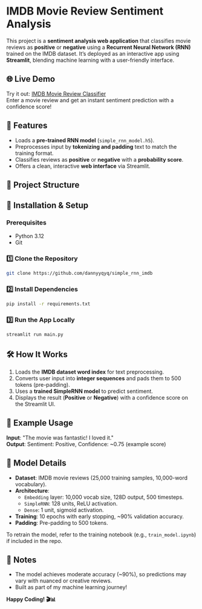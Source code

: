 # IMDB Movie Review Sentiment Analysis

This project is a **sentiment analysis web application** that classifies movie reviews as **positive** or **negative** using a **Recurrent Neural Network (RNN)** trained on the IMDB dataset. It’s deployed as an interactive app using **Streamlit**, blending machine learning with a user-friendly interface.

## 🌐 Live Demo

Try it out: [IMDB Movie Review Classifier](https://imdb-movie-review-classification.streamlit.app/)  
Enter a movie review and get an instant sentiment prediction with a confidence score!

## 🚀 Features

- Loads a **pre-trained RNN model** (`simple_rnn_model.h5`).
- Preprocesses input by **tokenizing and padding** text to match the training format.
- Classifies reviews as **positive** or **negative** with a **probability score**.
- Offers a clean, interactive **web interface** via Streamlit.

## 📂 Project Structure

## 🔧 Installation & Setup

### Prerequisites
- Python 3.12
- Git

### 1️⃣ Clone the Repository
```sh
git clone https://github.com/dannyyqyq/simple_rnn_imdb
```

### 2️⃣ Install Dependencies
```sh
pip install -r requirements.txt
```

### 3️⃣ Run the App Locally
```sh
streamlit run main.py
```

## 🛠 How It Works

1. Loads the **IMDB dataset word index** for text preprocessing.
2. Converts user input into **integer sequences** and pads them to 500 tokens (pre-padding).
3. Uses a **trained SimpleRNN model** to predict sentiment.
4. Displays the result (**Positive** or **Negative**) with a confidence score on the Streamlit UI.

## 📌 Example Usage

**Input**: "The movie was fantastic! I loved it."  
**Output**: Sentiment: Positive, Confidence: ~0.75 (example score)

## 🤖 Model Details

- **Dataset**: IMDB movie reviews (25,000 training samples, 10,000-word vocabulary).
- **Architecture**: 
  - `Embedding` layer: 10,000 vocab size, 128D output, 500 timesteps.
  - `SimpleRNN`: 128 units, ReLU activation.
  - `Dense`: 1 unit, sigmoid activation.
- **Training**: 10 epochs with early stopping, ~90% validation accuracy.
- **Padding**: Pre-padding to 500 tokens.

To retrain the model, refer to the training notebook (e.g., `train_model.ipynb`) if included in the repo.

## 📢 Notes
- The model achieves moderate accuracy (~90%), so predictions may vary with nuanced or creative reviews.
- Built as part of my machine learning journey!

**Happy Coding! 🎬📊**  
